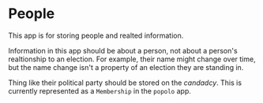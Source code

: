 # People

This app is for storing people and realted information.

Information in this app should be about a person, not about a person's
realtionship to an election. For example, their name might change over
time, but the name change isn't a property of an election they are
standing in.

Thing like their political party should be stored on the _candadcy_. This is currently
represented as a `Membership` in the `popolo` app.

